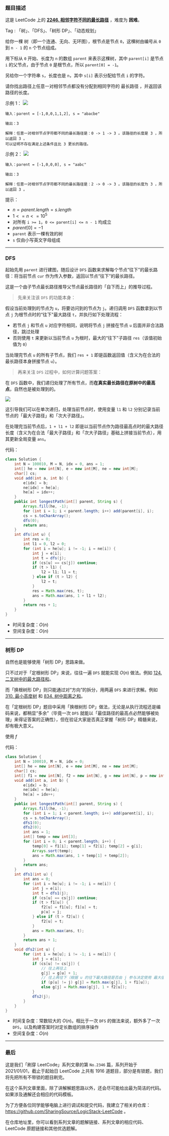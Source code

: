 ### 题目描述

这是 LeetCode 上的 **[2246. 相邻字符不同的最长路径](https://leetcode.cn/problems/longest-path-with-different-adjacent-characters/solutions/2453857/gong-shui-san-xie-shu-xing-dp-ding-gen-d-eh5i/)** ，难度为 **困难**。

Tag : 「树」、「DFS」、「树形 DP」、「动态规划」



给你一棵 树（即一个连通、无向、无环图），根节点是节点 `0`，这棵树由编号从 `0` 到 `n - 1` 的 `n` 个节点组成。

用下标从 `0` 开始、长度为 `n` 的数组 `parent` 来表示这棵树，其中 `parent[i]` 是节点 `i` 的父节点，由于节点 `0` 是根节点，所以 `parent[0] = -1`。

另给你一个字符串 `s`，长度也是 `n`，其中 `s[i]` 表示分配给节点 `i` 的字符。

请你找出路径上任意一对相邻节点都没有分配到相同字符的 最长路径 ，并返回该路径的长度。

示例 1：
![](https://assets.leetcode.com/uploads/2022/03/25/testingdrawio.png)

```
输入：parent = [-1,0,0,1,1,2], s = "abacbe"

输出：3

解释：任意一对相邻节点字符都不同的最长路径是：0 -> 1 -> 3 。该路径的长度是 3 ，所以返回 3 。
可以证明不存在满足上述条件且比 3 更长的路径。 
```

示例 2：
![](https://assets.leetcode.com/uploads/2022/03/25/graph2drawio.png)
```
输入：parent = [-1,0,0,0], s = "aabc"

输出：3

解释：任意一对相邻节点字符都不同的最长路径是：2 -> 0 -> 3 。该路径的长度为 3 ，所以返回 3 。
```

提示：
* $n = parent.length = s.length$
* $1 <= n <= 10^5$
* 对所有 `i >= 1`，`0 <= parent[i] <= n - 1` 均成立
* $parent[0] = -1$
* `parent` 表示一棵有效的树
* `s` 仅由小写英文字母组成

---

### DFS

起始先用 `parent` 进行建图，随后设计 `DFS` 函数来求解每个节点“往下”的最长路径：将当前节点 `cur` 作为传入参数，返回以节点“往下”的最长路径。

这是一个由子节点最长路径推导父节点最长路径的「自下而上」的推导过程。

> 先来关注该 `DFS`  的功能本身：

假设当前处理到的节点为 `u`，将要访问到的节点为 `j`。递归调用 `DFS` 函数拿到以节点 `j` 为根节点时的“往下”最大路径 `t`，并执行如下处理流程：

* 若节点 `j` 和节点 `u` 对应字符相同，说明将节点 `j` 拼接在节点 `u` 后面并非合法路径，跳过处理
* 否则使用 `t` 来更新以当前节点 `u` 为根时，最大的“往下”子路径 `res`（该值初始值为 `0`）

当处理完节点 `u` 的所有子节点，我们 `res + 1` 即是函数返回值（含义为在合法的最长路径本身拼接节点 `u`）。

> 再来关注 `DFS`  过程中，如何计算问题答案：

在 `DFS` 函数中，我们递归处理了所有节点，而**在真实最长路径在原树中的最高点**，自然也是被处理到的。

![](https://pic.leetcode.cn/1695350032-UCsGgf-image.png)

这引导我们可以在单次递归，处理当前节点时，使用变量 `l1` 和 `l2` 分别记录当前节点的「最大子路径」和「次大子路径」。

在处理完当前节点后，`1 + l1 + l2` 即是以当前节点作为路径最高点时的最大路径长度（含义为在合法「最大子路径」和「次大子路径」基础上拼接当前节点），用其更新全局变量 `ans`。

代码：
```Java
class Solution {
    int N = 100010, M = N, idx = 0, ans = 1;
    int[] he = new int[N], e = new int[M], ne = new int[M];
    char[] cs;
    void add(int a, int b) {
        e[idx] = b;
        ne[idx] = he[a];
        he[a] = idx++;
    }
    public int longestPath(int[] parent, String s) {
        Arrays.fill(he, -1);
        for (int i = 1; i < parent.length; i++) add(parent[i], i);
        cs = s.toCharArray();
        dfs(0);
        return ans;
    }
    int dfs(int u) {
        int res = 0;
        int l1 = 0, l2 = 0;
        for (int i = he[u]; i != -1; i = ne[i]) {
            int j = e[i];
            int t = dfs(j);
            if (cs[u] == cs[j]) continue;
            if (t > l1) {
                l2 = l1; l1 = t;
            } else if (t > l2) {
                l2 = t;
            }
            res = Math.max(res, t);
            ans = Math.max(ans, 1 + l1 + l2);
        }
        return res + 1;
    }
}
```
* 时间复杂度：$O(n)$
* 空间复杂度：$O(n)$

---

### 树形 DP

自然也是能够使用「树形 DP」思路来做。

只不过对于「定根树形 DP」来说，往往一遍 `DFS`  就能实现 $O(n)$ 做法。例如 [124. 二叉树中的最大路径和](https://leetcode.cn/problems/binary-tree-maximum-path-sum/solutions/2451624/gong-shui-san-xie-jian-dan-di-gui-shu-xi-nlci/)。

而「换根树形 DP」则只能通过对“方向”的拆分，用两遍 `DFS`  来进行求解。例如 [310. 最小高度树](https://leetcode.cn/problems/minimum-height-trees/solutions/1397905/by-ac_oier-7xio/) 和 [834. 树中距离之和](https://leetcode.cn/problems/sum-of-distances-in-tree/solutions/2449965/gong-shui-san-xie-shu-xing-dp-chang-gui-1v7ud/)。

在「定根树形 DP」题目中采用「换根树形 DP」做法，无论是从执行流程还是编码来说，都稍显“多余”（毕竟一次 `DFS`  就能以「最佳路径的最高点必然能够被处理」来得证答案的正确性），但在验证大家是否真正掌握「树形 DP」精髓来说，却有极大意义。

使用 $f$

代码：

```Java
class Solution {
    int N = 100010, M = N, idx = 0;
    int[] he = new int[N], e = new int[M], ne = new int[M];
    char[] cs;
    int[] f1 = new int[N], f2 = new int[N], g = new int[N], p = new int[N];
    void add(int a, int b) {
        e[idx] = b;
        ne[idx] = he[a];
        he[a] = idx++;
    }
    public int longestPath(int[] parent, String s) {
        Arrays.fill(he, -1);
        for (int i = 1; i < parent.length; i++) add(parent[i], i);
        cs = s.toCharArray();
        dfs1(0);
        dfs2(0);
        int ans = 1;
        int[] temp = new int[3];
        for (int i = 0; i < parent.length; i++) {
            temp[0] = f1[i]; temp[1] = f2[i]; temp[2] = g[i];
            Arrays.sort(temp);
            ans = Math.max(ans, 1 + temp[1] + temp[2]);
        }
        return ans;
    }
    int dfs1(int u) {
        int ans = 0;
        for (int i = he[u]; i != -1; i = ne[i]) {
            int j = e[i];
            int t = dfs1(j);
            if (cs[u] == cs[j]) continue;
            if (t > f1[u]) {
                f2[u] = f1[u]; f1[u] = t;
                p[u] = j;
            } else if (t > f2[u]) {
                f2[u] = t;
            }
            ans = Math.max(ans, t);
        }
        return ans + 1;
    }
    void dfs2(int u) {
        for (int i = he[u]; i != -1; i = ne[i]) {
            int j = e[i];
            if (cs[u] != cs[j]) {
                // 往上再往上
                g[j] = g[u] + 1;
                // 往上再往下（根据 u 的往下最大路径是否由 j 参与决定使用 最大值 还是 次大值）
                if (p[u] != j) g[j] = Math.max(g[j], 1 + f1[u]);
                else g[j] = Math.max(g[j], 1 + f2[u]);
            }
            dfs2(j);
        }
    }
}
```
* 时间复杂度：常数较大的 $O(n)$。相比于一次 `DFS`  的做法来说，额外多了一次 `DFS`，以及构建答案时对定长数组的排序操作
* 空间复杂度：$O(n)$

---

### 最后

这是我们「刷穿 LeetCode」系列文章的第 `No.2346` 篇，系列开始于 2021/01/01，截止于起始日 LeetCode 上共有 1916 道题目，部分是有锁题，我们将先把所有不带锁的题目刷完。

在这个系列文章里面，除了讲解解题思路以外，还会尽可能给出最为简洁的代码。如果涉及通解还会相应的代码模板。

为了方便各位同学能够电脑上进行调试和提交代码，我建立了相关的仓库：https://github.com/SharingSource/LogicStack-LeetCode 。

在仓库地址里，你可以看到系列文章的题解链接、系列文章的相应代码、LeetCode 原题链接和其他优选题解。


